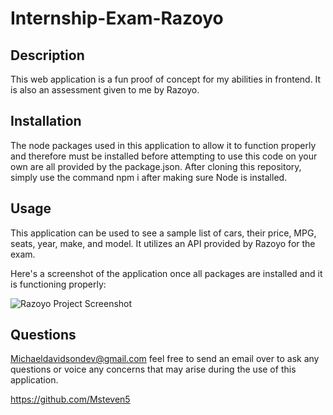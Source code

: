 # Internship-Exam-Razoyo

## Description

This web application is a fun proof of concept for my abilities in frontend. It is also an assessment given to me by Razoyo.

## Installation

The node packages used in this application to allow it to function properly and therefore must be installed before attempting to use this code on your own are all provided by the package.json. After cloning this repository, simply use the command npm i after making sure Node is installed. 

## Usage

This application can be used to see a sample list of cars, their price, MPG, seats, year, make, and model. It utilizes an API provided by Razoyo for the exam.

Here's a screenshot of the application once all packages are installed and it is functioning properly: 

![Razoyo Project Screenshot](https://github.com/Msteven5/Internship-Exam-Razoyo/assets/153029688/cd9d304f-0080-48ad-a35d-01dcd806d1a6)

## Questions

Michaeldavidsondev@gmail.com feel free to send an email over to ask any questions or voice any concerns that may arise during the use of this application.

https://github.com/Msteven5
